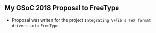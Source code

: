 ## My GSoC 2018 Proposal to FreeType

* Proposal was writen for the project `Integrating VFlib's TeX format drivers into FreeType`.
